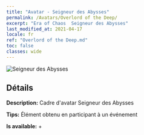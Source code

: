 ```yaml
---
title: "Avatar - Seigneur des Abysses"
permalink: /Avatars/Overlord of the Deep/
excerpt: "Era of Chaos  Seigneur des Abysses"
last_modified_at: 2021-04-17
locale: fr
ref: "Overlord of the Deep.md"
toc: false
classes: wide
---
```

 ![Seigneur des Abysses](/images/a/avatarFrame_81.png)

## Détails

 **Description:** Cadre d'avatar Seigneur des Abysses 

 **Tips:** Élément obtenu en participant à un événement 

 **Is available:**  + 

